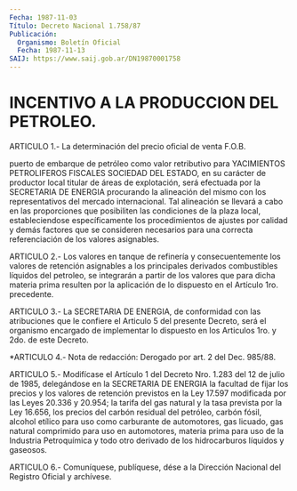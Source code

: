 ```yaml
---
Fecha: 1987-11-03
Título: Decreto Nacional 1.758/87
Publicación:
  Organismo: Boletín Oficial
  Fecha: 1987-11-13
SAIJ: https://www.saij.gob.ar/DN19870001758
---
```

# INCENTIVO A LA PRODUCCION DEL PETROLEO.

<a id="1"></a>
ARTICULO 1.- La determinación del precio oficial de venta F.O.B.

puerto de embarque de petróleo como valor retributivo para YACIMIENTOS PETROLIFEROS FISCALES SOCIEDAD DEL ESTADO, en su carácter de productor local titular de áreas de explotación, será efectuada por la SECRETARIA DE ENERGIA procurando la alineación del mismo con los representativos del mercado internacional. Tal alineación se llevará a cabo en las proporciones que posibiliten las condiciones de la plaza local, estableciendose específicamente los procedimientos de ajustes por calidad y demás factores que se consideren necesarios para una correcta referenciación de los valores asignables.

<a id="2"></a>
ARTICULO 2.- Los valores en tanque de refinería y consecuentemente los valores de retención asignables a los principales derivados combustibles líquidos del petroleo, se integrarán a partir de los valores que para dicha materia prima resulten por la aplicación de lo dispuesto en el Artículo 1ro. precedente.

<a id="3"></a>
ARTICULO 3.- La SECRETARIA DE ENERGIA, de conformidad con las atribuciones que le confiere  el Articulo 5 del presente Decreto, será  el organismo encargado de implementar  lo  dispuesto  en  los Articulos 1ro. y 2do. de este Decreto.

<a id="4"></a>
*ARTICULO 4.- Nota de redacción: Derogado por art. 2 del Dec. 985/88.

<a id="5"></a>
ARTICULO 5.- Modifícase el Artículo 1 del Decreto Nro. 1.283 del 12 de julio de 1985, delegándose en la SECRETARIA DE ENERGIA la facultad de fijar los precios y los valores de retención previstos en la Ley 17.597 modificada por las Leyes 20.336 y 20.954; la tarifa del gas natural y la tasa prevista por la Ley 16.656, los precios del carbón residual del petróleo, carbón fósil, alcohol etílico para uso como carburante de automotores, gas licuado, gas natural comprimido para uso en automotores, materia prima para uso de la Industria Petroquímica y todo otro derivado de los hidrocarburos líquidos y gaseosos.

<a id="6"></a>
ARTICULO 6.- Comuníquese, publíquese, dése a la Dirección Nacional del Registro Oficial y archívese.